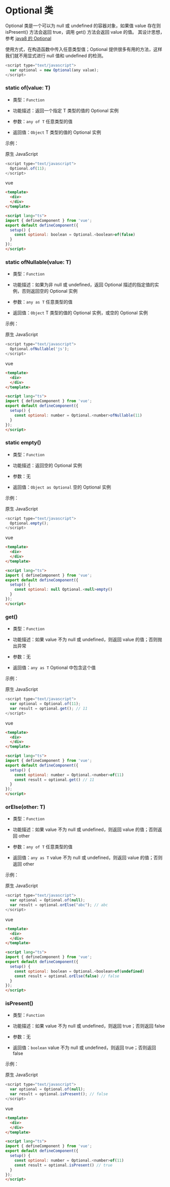# Optional 类


Optional 类是一个可以为 null 或 undefined 的容器对象，如果值 value 存在则 isPresent() 方法会返回 true，调用 get() 方法会返回 value 的值。
其设计思想，参考 [java8 的 Optional](https://blog.51cto.com/turnsole/2120847)


使用方式，在构造函数中传入任意类型值；Optional 提供很多有用的方法，这样我们就不用显式进行 null 值和 undefined 的检测。

```javascript
<script type="text/javascript">
  var optional = new Optional(any value);
</script>
```

### **static of(value: T)**
* 类型：`Function`

* 功能描述：返回一个指定 T 类型的值的 Optional 实例

* 参数：`any of T` 任意类型的值

* 返回值：`Object` T 类型的值的 Optional 实例

示例：

原生 JavaScript
```javascript
<script type="text/javascript">
  Optional.of(11);
</script>
```

vue
```html
<template>
  <div>
  </div>
</template>

<script lang="ts">
import { defineComponent } from 'vue';
export default defineComponent({
  setup() {
    const optional: boolean = Optional.<boolean>of(false)
  }
});
</script>
```

### **static ofNullable(value: T)**
* 类型：`Function`

* 功能描述：如果为非 null 或 undefined，返回 Optional 描述的指定值的实例，否则返回空的 Optional 实例

* 参数：`any as T` 任意类型的值

* 返回值：`Object` T 类型的值的 Optional 实例，或空的 Optional 实例

示例：

原生 JavaScript
```javascript
<script type="text/javascript">
  Optional.ofNullable('js');
</script>
```

vue
```html
<template>
  <div>
  </div>
</template>

<script lang="ts">
import { defineComponent } from 'vue';
export default defineComponent({
  setup() {
    const optional: number = Optional.<number>ofNullable(11)
  }
});
</script>
```

### **static empty()**
* 类型：`Function`

* 功能描述：返回空的 Optional 实例

* 参数：无

* 返回值：`Object as Optional` 空的 Optional 实例

示例：

原生 JavaScript
```javascript
<script type="text/javascript">
  Optional.empty();
</script>
```

vue
```html
<template>
  <div>
  </div>
</template>

<script lang="ts">
import { defineComponent } from 'vue';
export default defineComponent({
  setup() {
    const optional: null Optional.<null>empty()
  }
});
</script>
```

### **get()**
* 类型：`Function`

* 功能描述：如果 value 不为 null 或 undefined，则返回 value 的值；否则抛出异常

* 参数：无

* 返回值：`any as T` Optional 中包含这个值

示例：

原生 JavaScript
```javascript
<script type="text/javascript">
  var optional = Optional.of(11);
  var result = optional.get(); // 11
</script>
```

vue
```html
<template>
  <div>
  </div>
</template>

<script lang="ts">
import { defineComponent } from 'vue';
export default defineComponent({
  setup() {
    const optional: number = Optional.<number>of(11)
    const result = optional.get() // 11
  }
});
</script>
```

### **orElse(other: T)**
* 类型：`Function`

* 功能描述：如果 value 不为 null 或 undefined，则返回 value 的值；否则返回 other

* 参数：`any of T` 任意类型的值

* 返回值：`any as T` value 不为 null 或 undefined，则返回 value 的值；否则返回 other

示例：

原生 JavaScript
```javascript
<script type="text/javascript">
  var optional = Optional.of(null);
  var result = optional.orElse("abc"); // abc
</script>
```

vue
```html
<template>
  <div>
  </div>
</template>

<script lang="ts">
import { defineComponent } from 'vue';
export default defineComponent({
  setup() {
    const optional: boolean = Optional.<boolean>of(undefined)
    const result = optional.orElse(false) // false
  }
});
</script>
```

### **isPresent()**
* 类型：`Function`

* 功能描述：如果 value 不为 null 或 undefined，则返回 true；否则返回 false

* 参数：无

* 返回值：`boolean` value 不为 null 或 undefined，则返回 true；否则返回 false

示例：

原生 JavaScript
```javascript
<script type="text/javascript">
  var optional = Optional.of(null);
  var result = optional.isPresent(); // false
</script>
```

vue
```html
<template>
  <div>
  </div>
</template>

<script lang="ts">
import { defineComponent } from 'vue';
export default defineComponent({
  setup() {
    const optional: number = Optional.<number>of(11)
    const result = optional.isPresent() // true
  }
});
</script>
```